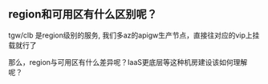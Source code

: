 ## region和可用区有什么区别呢？

tgw/clb 是region级别的服务,  我们多az的apigw生产节点，直接往对应的vip上挂载就行了

那么，region与可用区有什么差异呢？IaaS更底层等这种机房建设该如何理解呢？